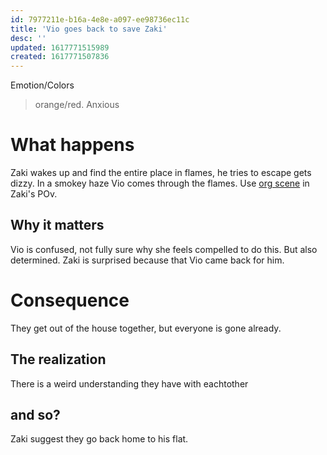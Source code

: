 ```yaml
---
id: 7977211e-b16a-4e8e-a097-ee98736ec11c
title: 'Vio goes back to save Zaki'
desc: ''
updated: 1617771515989
created: 1617771507836
---
```

Emotion/Colors
> orange/red. Anxious

# What happens
Zaki wakes up and find the entire place in flames, he tries to escape gets dizzy. In a smokey haze Vio comes through the flames.
Use [org scene](https://github.com/9ae/ace/blob/master/chapters/01.md#vio-saves-zaki) in Zaki's POv.

##  Why it matters
Vio is confused, not fully sure why she feels compelled to do this. But also determined.
Zaki is surprised because that Vio came back for him.

# Consequence
They get out of the house together, but everyone is gone already.

## The realization
There is a weird understanding they have with eachtother

## and so?
Zaki suggest they go back home to his flat.